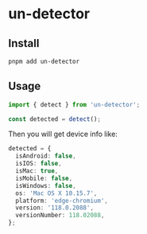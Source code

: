 # un-detector

## Install

```bash
pnpm add un-detector
```

## Usage

```ts
import { detect } from 'un-detector';

const detected = detect();
```

Then you will get device info like:

```ts
detected = {
  isAndroid: false,
  isIOS: false,
  isMac: true,
  isMobile: false,
  isWindows: false,
  os: 'Mac OS X 10.15.7',
  platform: 'edge-chromium',
  version: '118.0.2088',
  versionNumber: 118.02088,
};
```
